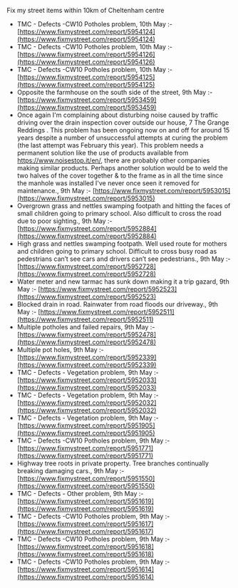 Fix my street items within 10km of Cheltenham centre

<!-- fix_marker starts -->

- TMC - Defects -CW10 Potholes problem, 10th May :- [https://www.fixmystreet.com/report/5954124](https://www.fixmystreet.com/report/5954124)
- TMC - Defects -CW10 Potholes problem, 10th May :- [https://www.fixmystreet.com/report/5954126](https://www.fixmystreet.com/report/5954126)
- TMC - Defects -CW10 Potholes problem, 10th May :- [https://www.fixmystreet.com/report/5954125](https://www.fixmystreet.com/report/5954125)
- Opposite the farmhouse on the south side of the street, 9th May :- [https://www.fixmystreet.com/report/5953459](https://www.fixmystreet.com/report/5953459)
- Once again I'm complaining about disturbing noise caused by traffic driving over the drain inspection cover outside our house, 7 The Grange Reddings . This problem has been ongoing now on and off for around 15 years despite a number of unsuccessful attempts at curing the problem (the last attempt was February this year). This problem needs a permanent solution like the use of products available from https://www.noisestop.it/en/, there are probably other companies making similar products. Perhaps another solution would be to weld the two halves of the cover together & to the frame as in all the time since the manhole was installed I've never once seen it removed for maintenance., 9th May :- [https://www.fixmystreet.com/report/5953015](https://www.fixmystreet.com/report/5953015)
- Overgrown grass and nettles swamping footpath and hitting the faces of small children going to primary school. Also difficult to cross the road due to poor sighting., 9th May :- [https://www.fixmystreet.com/report/5952884](https://www.fixmystreet.com/report/5952884)
- High grass and nettles swamping footpath. Well used route for mothers and children going to primary school. Difficult to cross busy road as pedestrians can’t see cars and drivers can’t see pedestrians., 9th May :- [https://www.fixmystreet.com/report/5952728](https://www.fixmystreet.com/report/5952728)
- Water meter and new tarmac has sunk down making it a trip gazard, 9th May :- [https://www.fixmystreet.com/report/5952523](https://www.fixmystreet.com/report/5952523)
- Blocked drain in road. Rainwater from road floods our driveway., 9th May :- [https://www.fixmystreet.com/report/5952511](https://www.fixmystreet.com/report/5952511)
- Multiple potholes and failed repairs, 9th May :- [https://www.fixmystreet.com/report/5952478](https://www.fixmystreet.com/report/5952478)
- Multiple pot holes, 9th May :- [https://www.fixmystreet.com/report/5952339](https://www.fixmystreet.com/report/5952339)
- TMC - Defects - Vegetation problem, 9th May :- [https://www.fixmystreet.com/report/5952033](https://www.fixmystreet.com/report/5952033)
- TMC - Defects - Vegetation problem, 9th May :- [https://www.fixmystreet.com/report/5952032](https://www.fixmystreet.com/report/5952032)
- TMC - Defects - Vegetation problem, 9th May :- [https://www.fixmystreet.com/report/5951905](https://www.fixmystreet.com/report/5951905)
- TMC - Defects -CW10 Potholes problem, 9th May :- [https://www.fixmystreet.com/report/5951771](https://www.fixmystreet.com/report/5951771)
- Highway tree roots in private property. Tree branches continually breaking damaging cars., 9th May :- [https://www.fixmystreet.com/report/5951550](https://www.fixmystreet.com/report/5951550)
- TMC - Defects - Other problem, 9th May :- [https://www.fixmystreet.com/report/5951619](https://www.fixmystreet.com/report/5951619)
- TMC - Defects -CW10 Potholes problem, 9th May :- [https://www.fixmystreet.com/report/5951617](https://www.fixmystreet.com/report/5951617)
- TMC - Defects -CW10 Potholes problem, 9th May :- [https://www.fixmystreet.com/report/5951618](https://www.fixmystreet.com/report/5951618)
- TMC - Defects -CW10 Potholes problem, 9th May :- [https://www.fixmystreet.com/report/5951614](https://www.fixmystreet.com/report/5951614)

<!-- fix_marker ends -->